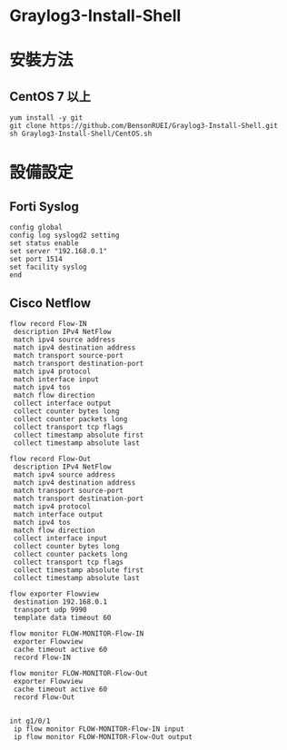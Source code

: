 # Graylog3-Install-Shell
 
# 安裝方法
 
## CentOS 7 以上
    yum install -y git
    git clone https://github.com/BensonRUEI/Graylog3-Install-Shell.git
    sh Graylog3-Install-Shell/CentOS.sh


# 設備設定

## Forti Syslog
    config global
    config log syslogd2 setting
    set status enable  
    set server "192.168.0.1"
    set port 1514    
    set facility syslog    
    end
 

## Cisco Netflow
    flow record Flow-IN
     description IPv4 NetFlow
     match ipv4 source address
     match ipv4 destination address
     match transport source-port
     match transport destination-port
     match ipv4 protocol
     match interface input
     match ipv4 tos
     match flow direction
     collect interface output
     collect counter bytes long
     collect counter packets long
     collect transport tcp flags
     collect timestamp absolute first
     collect timestamp absolute last
     
    flow record Flow-Out
     description IPv4 NetFlow
     match ipv4 source address
     match ipv4 destination address
     match transport source-port
     match transport destination-port
     match ipv4 protocol
     match interface output
     match ipv4 tos
     match flow direction
     collect interface input
     collect counter bytes long
     collect counter packets long
     collect transport tcp flags
     collect timestamp absolute first
     collect timestamp absolute last
     
    flow exporter Flowview
     destination 192.168.0.1
     transport udp 9990
     template data timeout 60
     
    flow monitor FLOW-MONITOR-Flow-IN
     exporter Flowview
     cache timeout active 60
     record Flow-IN
     
    flow monitor FLOW-MONITOR-Flow-Out
     exporter Flowview
     cache timeout active 60
     record Flow-Out
     

    int g1/0/1
     ip flow monitor FLOW-MONITOR-Flow-IN input
     ip flow monitor FLOW-MONITOR-Flow-Out output
